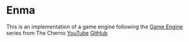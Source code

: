 # Enma 
This is an implementation of a game engine following the [Game Engine](https://www.youtube.com/playlist?list=PLlrATfBNZ98dC-V-N3m0Go4deliWHPFwT) series from The Cherno [YouTube](https://www.youtube.com/c/TheChernoProject) [GitHub](https://github.com/TheCherno)
